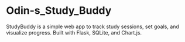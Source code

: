 # Odin-s_Study_Buddy
StudyBuddy is a simple web app to track study sessions, set goals, and visualize progress. Built with Flask, SQLite, and Chart.js.
